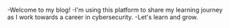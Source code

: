 -Welcome to my blog! 
-I'm using this platform to share my learning journey as I work towards a career in cybersecurity. 
-Let's learn and grow.

<!---
basicstobrilliance-sharon/basicstobrilliance-sharon is a ✨ special ✨ repository because its `README.md` (this file) appears on your GitHub profile.
You can click the Preview link to take a look at your changes.
--->
